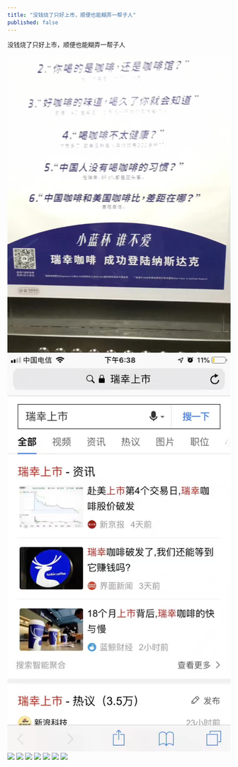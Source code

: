 ```yaml
---
title: "没钱烧了只好上市，顺便也能糊弄一帮子人"
published: false
---
```

没钱烧了只好上市，顺便也能糊弄一帮子人

![](./1.jpg)
![](./2.jpg)
![](./3.jpg)
![](./4.jpg)
![](./5.jpg)
![](./6.jpg)
![](./7.jpg)
![](./8.jpg)
![](./9.jpg)

